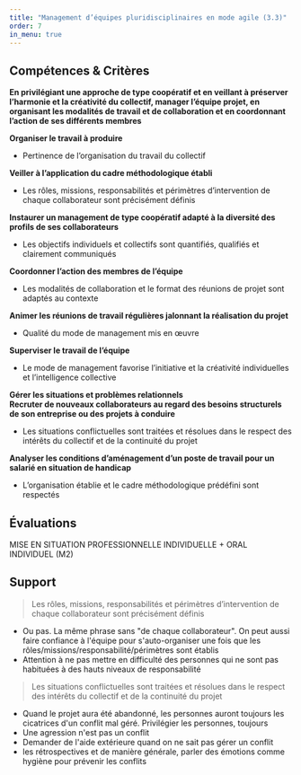 ```yaml
---
title: "Management d’équipes pluridisciplinaires en mode agile (3.3)"
order: 7
in_menu: true
---
```

## Compétences & Critères

**En privilégiant une approche de type coopératif et en veillant à préserver l’harmonie et la créativité du collectif, manager l’équipe projet, en organisant les modalités de travail et de collaboration et en coordonnant l’action de ses différents membres**

**Organiser le travail à produire**
- Pertinence de l’organisation du travail du collectif

**Veiller à l’application du cadre méthodologique établi**
- Les rôles, missions, responsabilités et périmètres d’intervention de chaque collaborateur sont précisément définis

**Instaurer un management de type coopératif adapté à la diversité des profils de ses collaborateurs**
- Les objectifs individuels et collectifs sont quantifiés, qualifiés et clairement communiqués

**Coordonner l’action des membres de l’équipe**
- Les modalités de collaboration et le format des réunions de projet sont adaptés au contexte

**Animer les réunions de travail régulières jalonnant la réalisation du projet**
- Qualité du mode de management mis en œuvre

**Superviser le travail de l’équipe**
- Le mode de management favorise l’initiative et la créativité individuelles et l’intelligence collective

**Gérer les situations et problèmes relationnels**\
**Recruter de nouveaux collaborateurs au regard des besoins structurels de son entreprise ou des projets à conduire**
- Les situations conflictuelles sont traitées et résolues dans le respect des intérêts du collectif et de la continuité du projet

**Analyser les conditions d’aménagement d’un poste de travail pour un salarié en situation de handicap**
- L’organisation établie et le cadre méthodologique prédéfini sont respectés


## Évaluations

MISE EN SITUATION PROFESSIONNELLE INDIVIDUELLE + ORAL INDIVIDUEL (M2) 

## Support

> Les rôles, missions, responsabilités et périmètres d’intervention de chaque collaborateur sont précisément définis

- Ou pas. La même phrase sans "de chaque collaborateur". On peut aussi faire confiance à l'équipe pour s'auto-organiser une fois que les rôles/missions/responsabilité/périmètres sont établis
- Attention à ne pas mettre en difficulté des personnes qui ne sont pas habituées à des hauts niveaux de responsabilité

> Les situations conflictuelles sont traitées et résolues dans le respect des intérêts du collectif et de la continuité du projet

- Quand le projet aura été abandonné, les personnes auront toujours les cicatrices d'un conflit mal géré. Privilégier les personnes, toujours
- Une agression n'est pas un conflit
- Demander de l'aide extérieure quand on ne sait pas gérer un conflit
- les rétrospectives et de manière générale, parler des émotions comme hygiène pour prévenir les conflits 